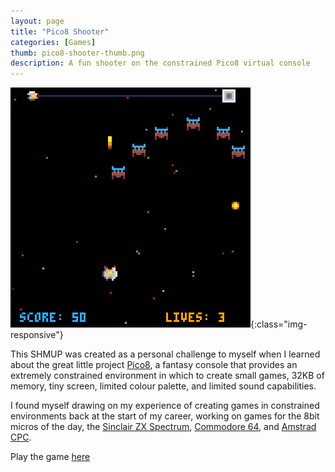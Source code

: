 ```yaml
---
layout: page
title: "Pico8 Shooter"
categories: [Games]
thumb: pico8-shooter-thumb.png
description: A fun shooter on the constrained Pico8 virtual console
---
```


![Pico8 Shooter](/images/portfolio/pico8-shooter.png){:class="img-responsive"}

This SHMUP was created as a personal challenge to myself when I learned about
the great little project [Pico8](https://www.lexaloffle.com/pico-8.php), a
fantasy console that provides an extremely constrained environment in which to
create small games, 32KB of memory, tiny screen, limited colour palette, and
limited sound capabilities. 

I found myself drawing on my experience of creating games in constrained
environments back at the start of my career, working on games for the 8bit
micros of the day, the [Sinclair ZX
Spectrum](https://en.wikipedia.org/wiki/ZX_Spectrum), [Commodore
64](https://en.wikipedia.org/wiki/Commodore_64), and [Amstrad
CPC](https://en.wikipedia.org/wiki/Amstrad_CPC).

Play the game [here](/portfolio/shmup/shmup.html)
